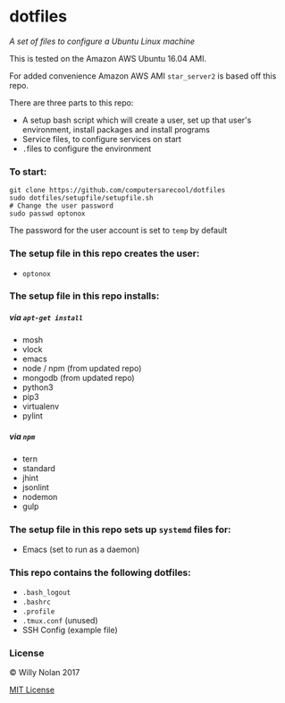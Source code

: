 # dotfiles
*A set of files to configure a Ubuntu Linux machine*
 
 This is tested on the Amazon AWS Ubuntu 16.04 AMI.
 
 For added convenience Amazon AWS AMI `star_server2` is based off this repo.


There are three parts to this repo:
- A setup bash script which will create a user, set up that user's environment, install packages and install programs
- Service files, to configure services on start
- `.`files to configure the environment

### To start:
```shell
git clone https://github.com/computersarecool/dotfiles
sudo dotfiles/setupfile/setupfile.sh
# Change the user password
sudo passwd optonox
```
The password for the user account is set to `temp` by default

### The setup file in this repo creates the user:
- `optonox`

### The setup file in this repo installs:
##### via `apt-get install`
- mosh
- vlock
- emacs
- node / npm (from updated repo)
- mongodb (from updated repo)
- python3
- pip3
- virtualenv
- pylint

##### via `npm`
- tern
- standard
- jhint
- jsonlint
- nodemon
- gulp

### The setup file in this repo sets up `systemd` files for:
- Emacs (set to run as a daemon)

### This repo contains the following dotfiles:
- `.bash_logout`
- `.bashrc`
- `.profile`
- `.tmux.conf` (unused)
- SSH Config (example file)

### License

:copyright: Willy Nolan 2017 

[MIT License](http://en.wikipedia.org/wiki/MIT_License)

